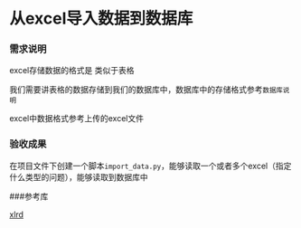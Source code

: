 # 从excel导入数据到数据库

### 需求说明

excel存储数据的格式是  类似于表格

我们需要讲表格的数据存储到我们的数据库中，数据库中的存储格式参考`数据库说明`

excel中数据格式参考上传的excel文件

### 验收成果

在项目文件下创建一个脚本`import_data.py`，能够读取一个或者多个excel（指定什么类型的问题），能够读取到数据库中


###参考库

[xlrd](https://github.com/python-excel/xlrd) 
